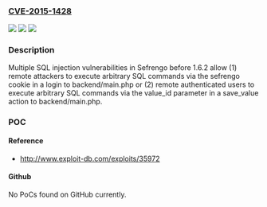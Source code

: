 ### [CVE-2015-1428](https://cve.mitre.org/cgi-bin/cvename.cgi?name=CVE-2015-1428)
![](https://img.shields.io/static/v1?label=Product&message=n%2Fa&color=blue)
![](https://img.shields.io/static/v1?label=Version&message=n%2Fa&color=blue)
![](https://img.shields.io/static/v1?label=Vulnerability&message=n%2Fa&color=brighgreen)

### Description

Multiple SQL injection vulnerabilities in Sefrengo before 1.6.2 allow (1) remote attackers to execute arbitrary SQL commands via the sefrengo cookie in a login to backend/main.php or (2) remote authenticated users to execute arbitrary SQL commands via the value_id parameter in a save_value action to backend/main.php.

### POC

#### Reference
- http://www.exploit-db.com/exploits/35972

#### Github
No PoCs found on GitHub currently.


